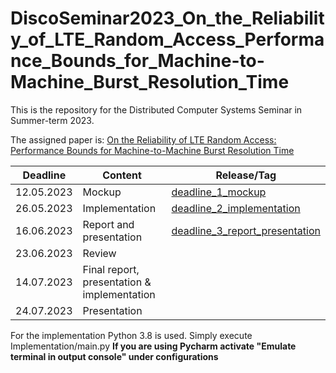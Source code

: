 # DiscoSeminar2023_On_the_Reliability_of_LTE_Random_Access_Performance_Bounds_for_Machine-to-Machine_Burst_Resolution_Time

This is the repository for the Distributed Computer Systems Seminar in Summer-term 2023.

The assigned paper is:
[On the Reliability of LTE Random Access:
Performance Bounds for Machine-to-Machine Burst
Resolution Time](./Papers/On_the_Reliability_of_LTE_Random_Access_Performance_Bounds_for_Machine-to-Machine_Burst_Resolution_Time.pdf)

| Deadline   | Content                                     | Release/Tag           |
|------------|---------------------------------------------|-----------------------|
| 12.05.2023 | Mockup                                      | [deadline_1_mockup](https://git.cs.uni-kl.de/l_kleinber19/discoseminar2023_on_the_reliability_of_lte_random_access_performance_bounds_for_machine-to-machine_burst_resolution_time/-/tree/deadline_1_mockup?ref_type=tags) |
| 26.05.2023 | Implementation                              | [deadline_2_implementation](https://git.cs.uni-kl.de/l_kleinber19/discoseminar2023_on_the_reliability_of_lte_random_access_performance_bounds_for_machine-to-machine_burst_resolution_time/-/tree/deadline_2_implementation?ref_type=tags)                      |
| 16.06.2023 | Report and presentation                     | [deadline_3_report_presentation](https://git.cs.uni-kl.de/l_kleinber19/discoseminar2023_on_the_reliability_of_lte_random_access_performance_bounds_for_machine-to-machine_burst_resolution_time/-/tree/deadline_3_report_presentation?ref_type=tags)                      |
| 23.06.2023 | Review                                      |                       |
| 14.07.2023 | Final report, presentation & implementation |                       |
| 24.07.2023 | Presentation                                |                       |



For the implementation Python 3.8 is used. 
Simply execute Implementation/main.py
**If you are using Pycharm activate "Emulate terminal in output console" under configurations**
